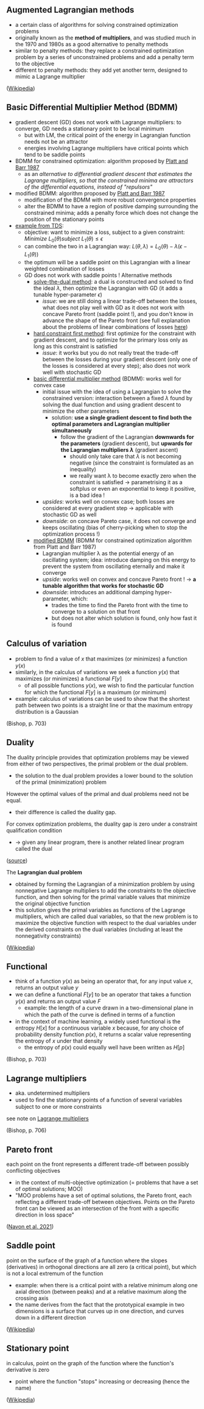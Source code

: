 

## Augmented Lagrangian methods

- a certain class of algorithms for solving constrained optimization problems
-  originally known as the **method of multipliers**, and was studied much in the 1970 and 1980s as a good alternative to penalty methods
- similar to penalty methods: they replace a constrained optimization problem by a series of unconstrained problems and add a penalty term to the objective
- different to penalty methods: they add yet another term, designed to mimic a Lagrange multiplier

([Wikipedia](https://en.wikipedia.org/wiki/Augmented_Lagrangian_method))

## Basic Differential Multiplier Method (BDMM)

- gradient descent (GD) does not work  with  Lagrange multipliers: to converge, GD needs a stationary point to be local minimum 
  - but with LM, the critical point of the  energy in Lagrangian function needs not be an  attractor   
  - energies  involving  Lagrange  multipliers have  critical  points  which  tend  to  be  saddle points
- BDMM for constrained optimization: algorithm proposed by [Platt and Barr 1987](https://papers.nips.cc/paper/1987/file/a87ff679a2f3e71d9181a67b7542122c-Paper.pdf)
  - as an *alternative to  differential  gradient descent that estimates the  Lagrange multipliers, so that the constrained minima are attractors of the differential  equations,  instead of "repulsors"*
- modified BDMM: algorithm proposed by [Platt and Barr 1987](https://papers.nips.cc/paper/1987/file/a87ff679a2f3e71d9181a67b7542122c-Paper.pdf)
  - modification of the BDMM with  more robust convergence properties
  - alter the BDMM to have  a region of positive damping surrounding the constrained minima; adds a penalty force which does not change the position of the stationary points
- [example from TDS](https://www.engraved.blog/how-we-can-make-machine-learning-algorithms-tunable/):
  - objective: want to minimize a loss, subject to a given constraint: $Minimize\textrm{ }L_{0}(θ)\textrm{}subject\textrm{ }L_{1}(θ)≤ϵ$
  - can combine the two in a Lagrangian way: $L(θ,λ)=L_{0}(θ)−λ(ϵ−L_{1}(θ))$
  - the optimum will be a saddle point on this Lagrangian with a linear weighted combination of losses
  - GD does not work with saddle points ! Alternative methods
    - <u>solve-the-dual method</u>: a dual is constructed and solved to find the ideal $λ$, then optimize the Lagrangian with GD (it adds a tunable hyper-parameter $\epsilon$)
      - *issue*: we are still doing a linear trade-off between the losses, what does not play well with GD as it does not work with concave Pareto front (saddle point !), and you don't know in advance the shape of the Pareto front (see full explanation about the problems of linear combinations of losses [here](https://www.engraved.blog/why-machine-learning-algorithms-are-hard-to-tune/))
    - <u>hard constraint first method</u>: first optimize for the constraint with gradient descent, and to optimize for the primary loss only as long as this constraint is satisfied
      - *issue*: it works but you do not really treat the trade-off between the losses during your gradient descent (only one of the losses is considered at every step); also does not work well with stochastic GD
    - <u>basic differential multiplier method</u> (BDMM): works well for convex case
      - initial issue with the idea of using a Lagrangian to solve the constrained version: interaction between a fixed $λ$ found by solving the dual function and using gradient descent to minimize the other parameters
        - solution: **use a single gradient descent to find both the optimal parameters and Lagrangian multiplier simultaneously**
          - follow the gradient of the Lagrangian **downwards for the parameters** (gradient descent), but **upwards for the Lagrangian multipliers $λ$**  (gradient ascent)
            - should only take care that $λ$ is not becoming negative (since the constraint is formulated as an inequality)
            - we really want λ to become exactly zero when the constraint is satisfied $\rightarrow$ parametrising it as a softplus or even an exponential to keep it positive, is a bad idea !
      - *upsides*: works well on convex case; both losses are considered at every gradient step $\rightarrow$ applicable with stochastic GD as well
      - *downside*: on concave Pareto case, it does not converge and keeps oscillating (bias of cherry-picking when to stop the optimization process !)
    - <u>modified BDMM</u> (BDMM for constrained optimization algorithm from Platt and Barr 1987)
      - Lagrangian multiplier λ as the potential energy of an oscillating system; idea: introduce damping on this energy to prevent the system from oscillating eternally and make it converge
      - *upside*: works well on convex and concave Pareto front ! $\rightarrow$ **a tunable algorithm that works for stochastic GD**
      - *downside*: introduces an additional damping hyper-parameter, which:
        - trades the time to find the Pareto front with the time to converge to a solution on that front
        - but does not alter which solution is found, only how fast it is found

## Calculus of variation

- problem to ﬁnd a value of $x$ that maximizes (or minimizes) a function $y(x)$
- similarly, in the calculus of variations we seek a function $y(x)$ that maximizes (or minimizes) a functional $F [y]$
  - of all possible functions $y(x)$, we wish to ﬁnd the particular function for which the functional $F [y]$ is a maximum (or minimum)
- example: calculus of variations can be used to show that the shortest path between two points is a straight line or that
  the maximum entropy distribution is a Gaussian

(Bishop, p. 703)



## Duality

The duality principle provides that optimization problems may be viewed from either of two perspectives, the primal problem or the dual problem.

- the solution to the dual problem provides a lower bound to the solution of the primal (minimization) problem

 However the optimal values of the primal and dual problems need not be equal. 

- their difference is called the duality gap. 

For convex optimization problems, the duality gap is zero under a constraint qualification condition

- $\rightarrow$ given any linear program, there is another related linear program called the dual

([source](https://online-journals.org/index.php/i-jes/article/view/8224))

The **Lagrangian dual problem**

- obtained by forming the Lagrangian of a minimization problem by using nonnegative Lagrange multipliers to add the constraints to the objective function, and then solving for the primal variable values that minimize the original objective function
- this solution gives the primal variables as functions of the Lagrange multipliers, which are called dual variables, so that the new problem is to maximize the objective function with respect to the dual variables under the derived constraints on the dual variables (including at least the nonnegativity constraints)

([Wikipedia](https://en.wikipedia.org/wiki/Duality_(optimization)))



## Functional

- think of a function $y(x)$ as being an operator that, for any input value $x$, returns an output value $y$
- we can deﬁne a functional $F [y]$ to be an operator that takes a function $y(x)$ and returns an output value $F$
  - example: the length of a curve drawn in a two-dimensional plane in which the path of the curve is deﬁned in terms of a function
- in the context of machine learning, a widely used functional is the entropy $H[x]$ for a continuous variable $x$ because, for any choice of probability density function $p(x)$, it returns a scalar value representing the entropy of $x$ under that density
  - the entropy of $p(x)$ could equally well have been written as $H[p]$

(Bishop, p. 703)

## Lagrange multipliers

- aka. undetermined multipliers
- used to ﬁnd the stationary points of a function of several variables subject to one or more constraints

see note on [Lagrange multipliers](lagrange_multiplier.md)

(Bishop, p. 706)

## Pareto front

each point on the front represents a different trade-off between possibly conflicting objectives

- in the context of multi-objective optimization (= problems that have a set of optimal solutions; MOO)
- "MOO problems have a set of optimal solutions, the Pareto front, each reflecting a different trade-off
  between objectives. Points on the Pareto front can be viewed as an intersection of the front with a
  specific direction in loss space"

([Navon et al. 2021](https://arxiv.org/pdf/2010.04104.pdf))

## Saddle point

point on the surface of the graph of a function where the slopes (derivatives) in orthogonal directions are all zero (a critical point), but which is not a local extremum of the function

- example: when there is a critical point with a relative minimum along one axial direction (between peaks) and at a relative maximum along the crossing axis
- the name derives from the fact that the prototypical example in two dimensions is a surface that curves up in one direction, and curves down in a different direction

([Wikipedia](https://en.wikipedia.org/wiki/Saddle_point))

## Stationary point

in calculus, point on the graph of the function where the function's derivative is zero

- point where the function "stops" increasing or decreasing (hence the name)

([Wikipedia](https://en.wikipedia.org/wiki/Stationary_point))

